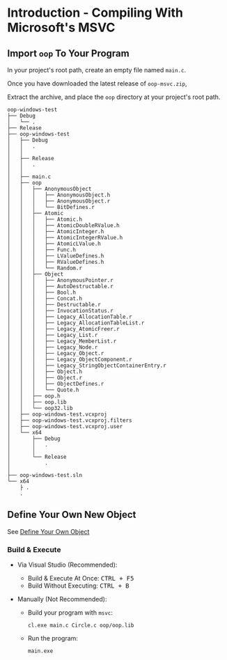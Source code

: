 # Introduction - Compiling With Microsoft's MSVC

## Import `oop` To Your Program

In your project's root path, create an empty file named `main.c`.

Once you have downloaded the latest release of `oop-msvc.zip`,

Extract the archive, and place the `oop` directory at your project's root path.
```
oop-windows-test
├── Debug
│   └── .
├── Release
├── oop-windows-test
│   ├── Debug
│   │   .
│   │   
│   ├── Release
│   │   .
│   │   
│   ├── main.c
│   ├── oop
│   │   ├── AnonymousObject
│   │   │   ├── AnonymousObject.h
│   │   │   ├── AnonymousObject.r
│   │   │   └── BitDefines.r
│   │   ├── Atomic
│   │   │   ├── Atomic.h
│   │   │   ├── AtomicDoubleRValue.h
│   │   │   ├── AtomicInteger.h
│   │   │   ├── AtomicIntegerRValue.h
│   │   │   ├── AtomicLValue.h
│   │   │   ├── Func.h
│   │   │   ├── LValueDefines.h
│   │   │   ├── RValueDefines.h
│   │   │   └── Random.r
│   │   ├── Object
│   │   │   ├── AnonymousPointer.r
│   │   │   ├── AutoDestructable.r
│   │   │   ├── Bool.h
│   │   │   ├── Concat.h
│   │   │   ├── Destructable.r
│   │   │   ├── InvocationStatus.r
│   │   │   ├── Legacy_AllocationTable.r
│   │   │   ├── Legacy_AllocationTableList.r
│   │   │   ├── Legacy_AtomicFreer.r
│   │   │   ├── Legacy_List.r
│   │   │   ├── Legacy_MemberList.r
│   │   │   ├── Legacy_Node.r
│   │   │   ├── Legacy_Object.r
│   │   │   ├── Legacy_ObjectComponent.r
│   │   │   ├── Legacy_StringObjectContainerEntry.r
│   │   │   ├── Object.h
│   │   │   ├── Object.r
│   │   │   ├── ObjectDefines.r
│   │   │   └── Quote.h
│   │   ├── oop.h
│   │   ├── oop.lib
│   │   └── oop32.lib
│   ├── oop-windows-test.vcxproj
│   ├── oop-windows-test.vcxproj.filters
│   ├── oop-windows-test.vcxproj.user
│   └── x64
│       ├── Debug
│       │   .
│       │   
│       └── Release
│           .
│           
├── oop-windows-test.sln
└── x64
    ├ .
    .
```

## Define Your Own New Object

See [Define Your Own Object](DefineYourOwnObject.md)

### Build & Execute

- Via Visual Studio (Recommended):

  - Build & Execute At Once: <kbd>CTRL + F5</kbd>
  - Build Without Executing: <kbd>CTRL + B</kbd>

- Manually (Not Recommended):

  - Build your program with `msvc`:

    ```
    cl.exe main.c Circle.c oop/oop.lib
    ```

  - Run the program:
    
    ```
    main.exe
    ```
